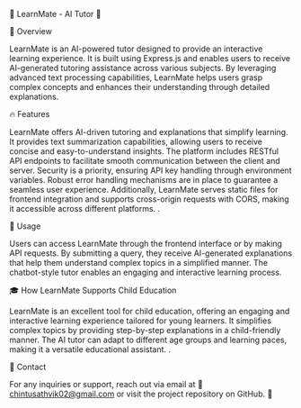 🚀 LearnMate - AI Tutor 🤖

🌟 Overview

LearnMate is an AI-powered tutor designed to provide an interactive learning experience. It is built using Express.js and enables users to receive AI-generated tutoring assistance across various subjects. By leveraging advanced text processing capabilities, LearnMate helps users grasp complex concepts and enhances their understanding through detailed explanations.

🔥 Features

LearnMate offers AI-driven tutoring and explanations that simplify learning. It provides text summarization capabilities, allowing users to receive concise and easy-to-understand insights. The platform includes RESTful API endpoints to facilitate smooth communication between the client and server. Security is a priority, ensuring API key handling through environment variables. Robust error handling mechanisms are in place to guarantee a seamless user experience. Additionally, LearnMate serves static files for frontend integration and supports cross-origin requests with CORS, making it accessible across different platforms.
.

🎯 Usage

Users can access LearnMate through the frontend interface or by making API requests. By submitting a query, they receive AI-generated explanations that help them understand complex topics in a simplified manner. The chatbot-style tutor enables an engaging and interactive learning process.

🎓 How LearnMate Supports Child Education

LearnMate is an excellent tool for child education, offering an engaging and interactive learning experience tailored for young learners. It simplifies complex topics by providing step-by-step explanations in a child-friendly manner. The AI tutor can adapt to different age groups and learning paces, making it a versatile educational assistant.
.

📧 Contact

For any inquiries or support, reach out via email at 📩 chintusathvik02@gmail.com or visit the project repository on GitHub. 🚀

